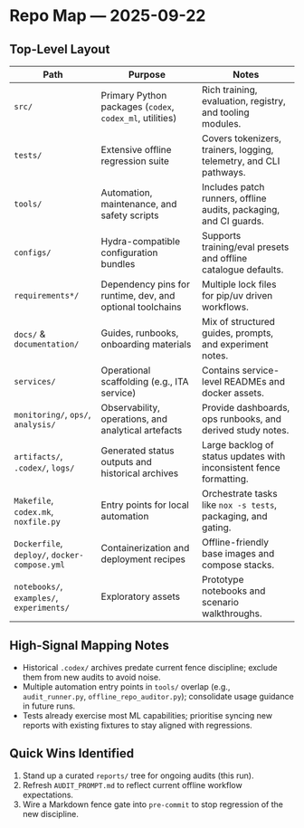 # Repo Map — 2025-09-22

## Top-Level Layout

| Path | Purpose | Notes |
| --- | --- | --- |
| `src/` | Primary Python packages (`codex`, `codex_ml`, utilities) | Rich training, evaluation, registry, and tooling modules. |
| `tests/` | Extensive offline regression suite | Covers tokenizers, trainers, logging, telemetry, and CLI pathways. |
| `tools/` | Automation, maintenance, and safety scripts | Includes patch runners, offline audits, packaging, and CI guards. |
| `configs/` | Hydra-compatible configuration bundles | Supports training/eval presets and offline catalogue defaults. |
| `requirements*/` | Dependency pins for runtime, dev, and optional toolchains | Multiple lock files for pip/uv driven workflows. |
| `docs/` & `documentation/` | Guides, runbooks, onboarding materials | Mix of structured guides, prompts, and experiment notes. |
| `services/` | Operational scaffolding (e.g., ITA service) | Contains service-level READMEs and docker assets. |
| `monitoring/`, `ops/`, `analysis/` | Observability, operations, and analytical artefacts | Provide dashboards, ops runbooks, and derived study notes. |
| `artifacts/`, `.codex/`, `logs/` | Generated status outputs and historical archives | Large backlog of status updates with inconsistent fence formatting. |
| `Makefile`, `codex.mk`, `noxfile.py` | Entry points for local automation | Orchestrate tasks like `nox -s tests`, packaging, and gating. |
| `Dockerfile`, `deploy/`, `docker-compose.yml` | Containerization and deployment recipes | Offline-friendly base images and compose stacks. |
| `notebooks/`, `examples/`, `experiments/` | Exploratory assets | Prototype notebooks and scenario walkthroughs. |

## High-Signal Mapping Notes

- Historical `.codex/` archives predate current fence discipline; exclude them from new audits to avoid noise.
- Multiple automation entry points in `tools/` overlap (e.g., `audit_runner.py`, `offline_repo_auditor.py`); consolidate usage guidance in future runs.
- Tests already exercise most ML capabilities; prioritise syncing new reports with existing fixtures to stay aligned with regressions.

## Quick Wins Identified

1. Stand up a curated `reports/` tree for ongoing audits (this run).
2. Refresh `AUDIT_PROMPT.md` to reflect current offline workflow expectations.
3. Wire a Markdown fence gate into `pre-commit` to stop regression of the new discipline.
